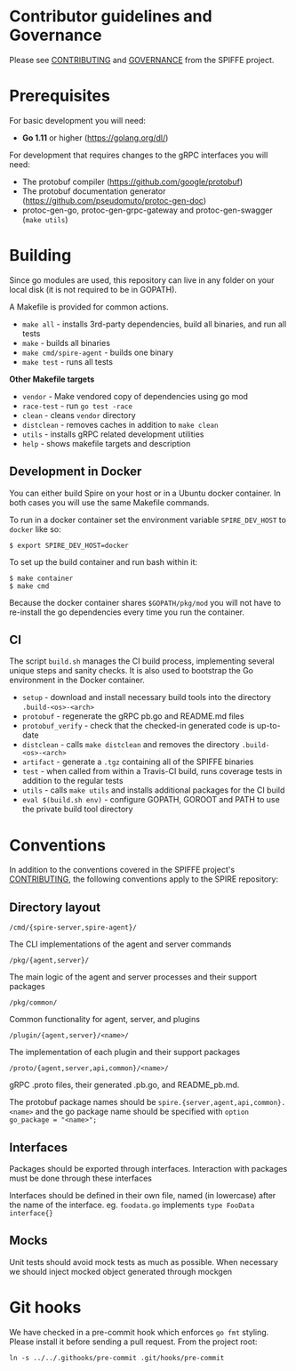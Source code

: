 # Contributor guidelines and Governance

Please see
[CONTRIBUTING](https://github.com/spiffe/spiffe/blob/master/CONTRIBUTING.md)
and
[GOVERNANCE](https://github.com/spiffe/spiffe/blob/master/GOVERNANCE.md)
from the SPIFFE project.

# Prerequisites

For basic development you will need:

* **Go 1.11** or higher (https://golang.org/dl/)

For development that requires changes to the gRPC interfaces you will need:

* The protobuf compiler (https://github.com/google/protobuf)
* The protobuf documentation generator (https://github.com/pseudomuto/protoc-gen-doc)
* protoc-gen-go, protoc-gen-grpc-gateway and protoc-gen-swagger (`make utils`)


#  Building

Since go modules are used, this repository can live in any folder on your local disk (it is not required to be in GOPATH).

A Makefile is provided for common actions.

* `make all` - installs 3rd-party dependencies, build all binaries, and run all tests
* `make` - builds all binaries
* `make cmd/spire-agent` - builds one binary
* `make test` - runs all tests

**Other Makefile targets**

* `vendor` - Make vendored copy of dependencies using go mod
* `race-test` - run `go test -race`
* `clean` - cleans `vendor` directory
* `distclean` - removes caches in addition to `make clean`
* `utils` - installs gRPC related development utilities
* `help` - shows makefile targets and description

## Development in Docker

You can either build Spire on your host or in a Ubuntu docker container. In both cases you will use
the same Makefile commands.

To run in a docker container set the environment variable `SPIRE_DEV_HOST` to `docker` like so:

```
$ export SPIRE_DEV_HOST=docker
```

To set up the build container and run bash within it:

```
$ make container
$ make cmd
```

Because the docker container shares `$GOPATH/pkg/mod` you will not have to re-install the go dependencies every time you run the container.

## CI

The script `build.sh` manages the CI build process, implementing several unique steps and sanity
checks. It is also used to bootstrap the Go environment in the Docker container.

* `setup` - download and install necessary build tools into the directory `.build-<os>-<arch>`
* `protobuf` - regenerate the gRPC pb.go and README.md files
* `protobuf_verify` - check that the checked-in generated code is up-to-date
* `distclean` - calls `make distclean` and removes the directory `.build-<os>-<arch>`
* `artifact` - generate a `.tgz` containing all of the SPIFFE binaries
* `test` - when called from within a Travis-CI build, runs coverage tests in addition to the
  regular tests
* `utils` - calls `make utils` and installs additional packages for the CI build
* `eval $(build.sh env)` - configure GOPATH, GOROOT and PATH to use the private build tool directory


# Conventions

In addition to the conventions covered in the SPIFFE project's
[CONTRIBUTING](https://github.com/spiffe/spiffe/blob/master/CONTRIBUTING.md), the following
conventions apply to the SPIRE repository:

## Directory layout

`/cmd/{spire-server,spire-agent}/`

The CLI implementations of the agent and server commands

`/pkg/{agent,server}/`

The main logic of the agent and server processes and their support packages

`/pkg/common/`

Common functionality for agent, server, and plugins

`/plugin/{agent,server}/<name>/`

The implementation of each plugin and their support packages

`/proto/{agent,server,api,common}/<name>/`

gRPC .proto files, their generated .pb.go, and README_pb.md.

The protobuf package names should be `spire.{server,agent,api,common}.<name>` and the go package name
should be specified with `option go_package = "<name>";`

## Interfaces

Packages should be exported through interfaces. Interaction with packages must be done through these
interfaces

Interfaces should be defined in their own file, named (in lowercase) after the name of the
interface. eg. `foodata.go` implements `type FooData interface{}`

## Mocks

Unit tests should avoid mock tests as much as possible. When necessary we should inject mocked
object generated through mockgen

# Git hooks

We have checked in a pre-commit hook which enforces `go fmt` styling. Please install it
before sending a pull request. From the project root:

```
ln -s ../../.githooks/pre-commit .git/hooks/pre-commit
```
